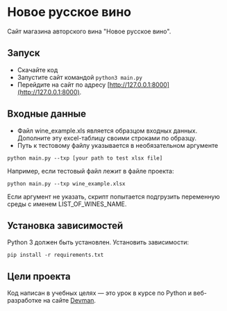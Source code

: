 # Новое русское вино

Сайт магазина авторского вина "Новое русское вино".

## Запуск

- Скачайте код
- Запустите сайт командой `python3 main.py`
- Перейдите на сайт по адресу [http://127.0.0.1:8000](http://127.0.0.1:8000).

## Входные данные

- Файл wine_example.xls является образцом входных данных. Дополните эту excel-таблицу своими строками по образцу.
- Путь к тестовому файлу указывается в необязательном аргументе
```
python main.py --txp [your path to test xlsx file]
```
Например, если тестовый файл лежит в файле проекта:
```
python main.py --txp wine_example.xlsx
```
Если аргумент не указать, скрипт попытается подгрузить переменную среды с именем LIST_OF_WINES_NAME.

## Установка зависимостей

Python 3 должен быть установлен. Установить зависимости:
```
pip install -r requirements.txt
```

## Цели проекта

Код написан в учебных целях — это урок в курсе по Python и веб-разработке на сайте [Devman](https://dvmn.org).
